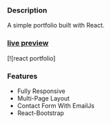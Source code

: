 ### Description

A simple portfolio built with React. 

### [live preview](https://)

[![react portfolio]

### Features

- Fully Responsive
- Multi-Page Layout
- Contact Form With EmailJs
- React-Bootstrap

